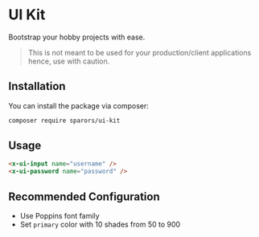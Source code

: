# UI Kit

Bootstrap your hobby projects with ease.

> This is not meant to be used for your production/client applications hence, use with caution.

## Installation

You can install the package via composer:

``` bash
composer require sparors/ui-kit
```

## Usage

``` html
<x-ui-input name="username" />
<x-ui-password name="password" />
```

## Recommended Configuration

- Use Poppins font family
- Set `primary` color with 10 shades from 50 to 900
